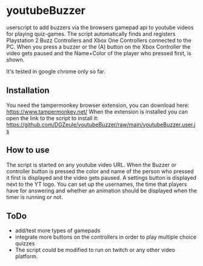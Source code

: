 # youtubeBuzzer
userscript to add buzzers via the browsers gamepad api to youtube videos for playing quiz-games.
The script automatically finds and registers Playstation 2 Buzz Controllers and Xbox One Controllers connected to the PC.
When you press a buzzer or the (A) button on the Xbox Controller the video gets paused and the Name+Color of the player who pressed first, is shown.

It's tested in google chrome only so far.

## Installation

You need the tampermonkey browser extension, you can download here: https://www.tampermonkey.net/
When the extension is installed you can open the link to the script to install it: https://github.com/DGZeule/youtubeBuzzer/raw/main/youtubeBuzzer.user.js

## How to use

The script is started on any youtube video URL.
When the Buzzer or controller button is pressed the color and name of the person who pressed it first is displayed and the video gets paused.
A settings button is displayed next to the YT logo. You can set up the usernames, the time that players have for answering and whether an animation should be displayed when the timer is running or not.

## ToDo

* add/test more types of gamepads
* integrate more buttons on the controllers in order to play multiple choice quizzes
* The script could be modified to run on twitch or any other video platform.

